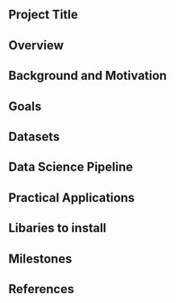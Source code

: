 ## Project Title

## Overview

## Background and Motivation

## Goals

## Datasets

## Data Science Pipeline

## Practical Applications

## Libaries to install

## Milestones

## References

